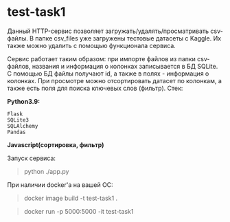 # test-task1

Данный HTTP-сервис позволяет загружать/удалять/просматривать csv-файлы. 
В папке csv_files уже загружены тестовые датасеты с Kaggle. Их также можно удалить с помощью функционала сервиса. 

Сервис работает таким образом: при импорте файлов из папки csv-файлов, названия и информация о колонках записывается в БД SQLite.
С помощью БД файлы получают id, а также в полях - информация о колонках. При просмотре можно отсортировать датасет по колонкам, а также есть поля для поиска ключевых слов (фильтр).
Стек:

  <b>Python3.9:</b>
  
    Flask
    SQLite3
    SQLAlchemy
    Pandas

 <b>Javascript(сортировка, фильтр)</b>
 
 Запуск сервиса:
 >python ./app.py
 
 При наличии docker'а на вашей ОС:
 >docker image build -t test-task1 .
 
 >docker run -p 5000:5000 -it test-task1
